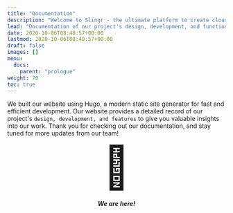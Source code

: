 ```yaml
---
title: "Documentation"
description: "Welcome to Slingr - the ultimate platform to create cloud apps that integrate with other SaaS solutions seamlessly! If you're wondering what Slingr is, then look no further. "
lead: "Documentation of our project's design, development, and functionality."
date: 2020-10-06T08:48:57+00:00
lastmod: 2020-10-06T08:48:57+00:00
draft: false
images: []
menu:
  docs:
    parent: "prologue"
weight: 70
toc: true
---
```

<style>
  .emoji-grid span{
    font-size: 6rem;
    line-height: 6rem;
    padding: 0.5rem;
    display: flex;
    justify-content: center;
    align-items: center;
  }
  .emoji-grid h5{
    display: flex;
    justify-content: center;
    align-items: center;
  }

</style>

We built our website using Hugo, a modern static site generator for fast and efficient development. Our website provides a detailed record of our project's <code>design, development, and features</code> to give you valuable insights into our work. Thank you for checking out our documentation, and stay tuned for more updates from our team!

<div class="emoji-grid">
  <span>📍</span>
  <h5>We are here!</h5>
</div>




